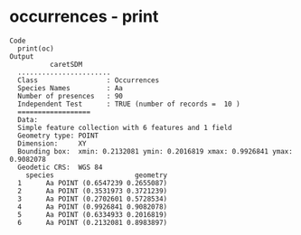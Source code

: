 # occurrences - print

    Code
      print(oc)
    Output
              caretSDM       
      .......................
      Class                 : Occurrences
      Species Names         : Aa 
      Number of presences   : 90 
      Independent Test      : TRUE (number of records =  10 )
      ==================
      Data:
      Simple feature collection with 6 features and 1 field
      Geometry type: POINT
      Dimension:     XY
      Bounding box:  xmin: 0.2132081 ymin: 0.2016819 xmax: 0.9926841 ymax: 0.9082078
      Geodetic CRS:  WGS 84
        species                    geometry
      1      Aa POINT (0.6547239 0.2655087)
      2      Aa POINT (0.3531973 0.3721239)
      3      Aa POINT (0.2702601 0.5728534)
      4      Aa POINT (0.9926841 0.9082078)
      5      Aa POINT (0.6334933 0.2016819)
      6      Aa POINT (0.2132081 0.8983897)

